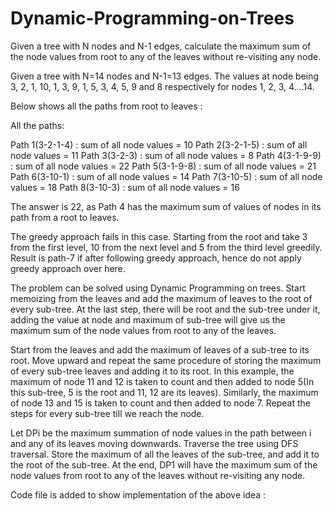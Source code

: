 # Dynamic-Programming-on-Trees

Given a tree with N nodes and N-1 edges, calculate the maximum sum of the node values from root to any of the leaves without re-visiting any node.

Given a tree with N=14 nodes and N-1=13 edges. The values at node being 3, 2, 1, 10, 1, 3, 9, 1, 5, 3, 4, 5, 9 and 8 respectively for nodes 1, 2, 3, 4….14.

Below shows all the paths from root to leaves :

All the paths:

Path 1(3-2-1-4) : sum of all node values = 10
Path 2(3-2-1-5) : sum of all node values = 11
Path 3(3-2-3) : sum of all node values = 8
Path 4(3-1-9-9) : sum of all node values = 22
Path 5(3-1-9-8) : sum of all node values = 21
Path 6(3-10-1) : sum of all node values = 14
Path 7(3-10-5) : sum of all node values = 18
Path 8(3-10-3) : sum of all node values = 16

The answer is 22, as Path 4 has the maximum sum of values of nodes in its path from a root to leaves.

The greedy approach fails in this case. Starting from the root and take 3 from the first level, 10 from the next level and 5 from the third level greedily. Result is path-7 if after following greedy approach, hence do not apply greedy approach over here.

The problem can be solved using Dynamic Programming on trees. Start memoizing from the leaves and add the maximum of leaves to the root of every sub-tree. At the last step, there will be root and the sub-tree under it, adding the value at node and maximum of sub-tree will give us the maximum sum of the node values from root to any of the leaves.


Start from the leaves and add the maximum of leaves of a sub-tree to its root. Move upward and repeat the same procedure of storing the maximum of every sub-tree leaves and adding it to its root. In this example, the maximum of node 11 and 12 is taken to count and then added to node 5(In this sub-tree, 5 is the root and 11, 12 are its leaves). Similarly, the maximum of node 13 and 15 is taken to count and then added to node 7. Repeat the steps for every sub-tree till we reach the node.

Let DPi be the maximum summation of node values in the path between i and any of its leaves moving downwards. Traverse the tree using DFS traversal. Store the maximum of all the leaves of the sub-tree, and add it to the root of the sub-tree. At the end, DP1 will have the maximum sum of the node values from root to any of the leaves without re-visiting any node.

Code file is added to show implementation of the above idea :
